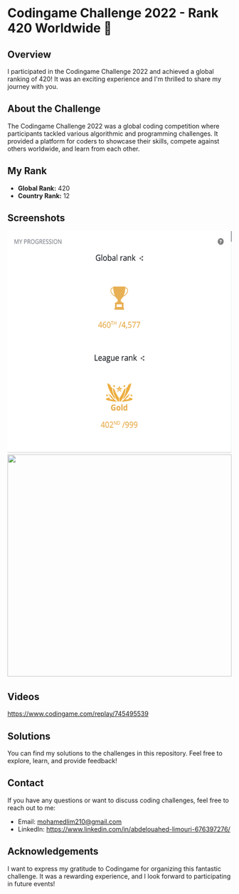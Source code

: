 # Codingame Challenge 2022 - Rank 420 Worldwide 🚀

## Overview
I participated in the Codingame Challenge 2022 and achieved a global ranking of 420! It was an exciting experience and I'm thrilled to share my journey with you.

## About the Challenge
The Codingame Challenge 2022 was a global coding competition where participants tackled various algorithmic and programming challenges. It provided a platform for coders to showcase their skills, compete against others worldwide, and learn from each other.

## My Rank
- **Global Rank:** 420
- **Country Rank:** 12

## Screenshots
<img src="images/rank.png" width="100%" height="500" />
<img src="images/match.gif" width="100%" height="500" />

## Videos
https://www.codingame.com/replay/745495539

## Solutions
You can find my solutions to the challenges in this repository. Feel free to explore, learn, and provide feedback!

## Contact
If you have any questions or want to discuss coding challenges, feel free to reach out to me:
- Email: mohamedlim210@gmail.com
- LinkedIn: https://www.linkedin.com/in/abdelouahed-limouri-676397276/

## Acknowledgements
I want to express my gratitude to Codingame for organizing this fantastic challenge. It was a rewarding experience, and I look forward to participating in future events!
